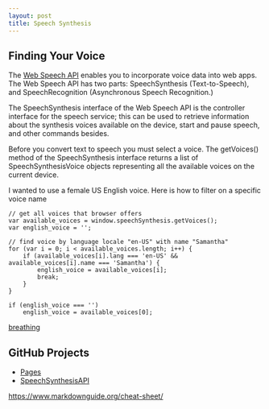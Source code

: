 ```yaml
---
layout: post
title: Speech Synthesis
---
```


## Finding Your Voice
The [Web Speech API](https://developer.mozilla.org/en-US/docs/Web/API/Web_Speech_API) enables you to incorporate voice data into web apps. The Web Speech API has two parts: SpeechSynthesis (Text-to-Speech), and SpeechRecognition (Asynchronous Speech Recognition.)

The SpeechSynthesis interface of the Web Speech API is the controller interface for the speech service; this can be used to retrieve information about the synthesis voices available on the device, start and pause speech, and other commands besides.

Before you convert text to speech you must select a voice. The getVoices() method of the SpeechSynthesis interface returns a list of SpeechSynthesisVoice objects representing all the available voices on the current device. 

I wanted to use a female US English voice. Here is how to filter on a specific voice name
~~~
// get all voices that browser offers
var available_voices = window.speechSynthesis.getVoices();
var english_voice = '';

// find voice by language locale "en-US" with name "Samantha"
for (var i = 0; i < available_voices.length; i++) {
    if (available_voices[i].lang === 'en-US' && available_voices[i].name === 'Samantha') {
        english_voice = available_voices[i];
        break;
    }
}

if (english_voice === '')
    english_voice = available_voices[0];
~~~

[breathing](https://htmlpreview.github.io/?https://raw.githubusercontent.com/jonfleming/SpeechSynthesisAPI/master/breathing.htm)

## GitHub Projects
- [Pages](https://github.com/jonfleming/jonfleming.github.io/tree/master/_posts)
- [SpeechSynthesisAPI](https://github.com/jonfleming/SpeechSynthesisAPI)


https://www.markdownguide.org/cheat-sheet/
